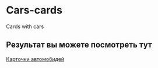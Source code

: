 # Cars-cards
Cards with cars

## Результат вы можете посмотреть тут 

[Карточки автомобидей](https://efremovva.github.io/сars-cards/)
